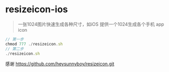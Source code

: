 # resizeicon-ios

> 一张1024图片快速生成各种尺寸，如iOS 提供一个1024生成各个手机 app icon

```javascript
// 第一步
chmod 777 ./resizeicon.sh
// 第二步
./resizeicon.sh
```

感谢 https://github.com/heysunnyboy/resizeicon.git
